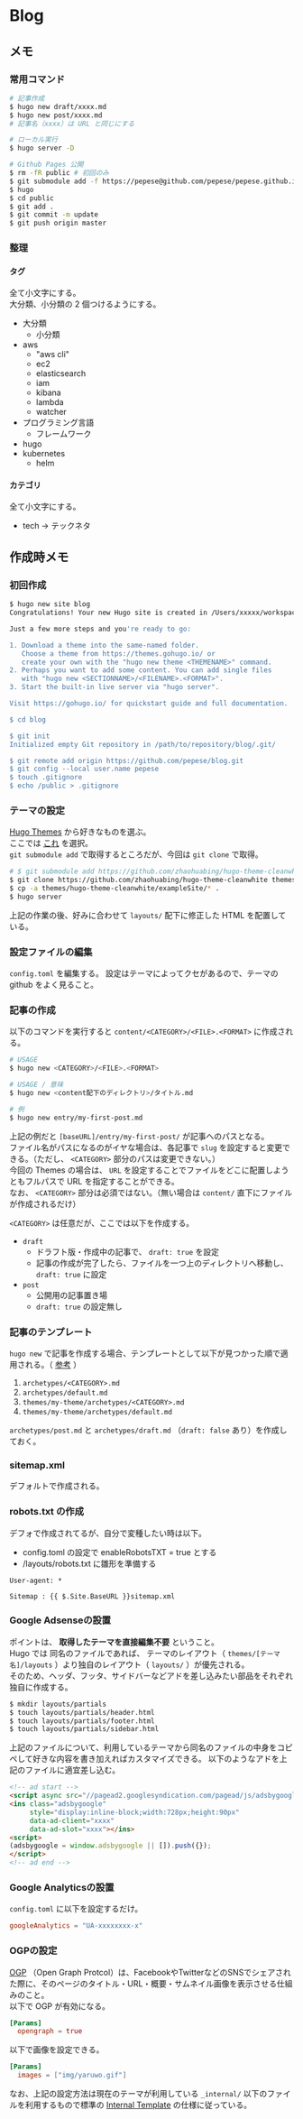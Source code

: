 # Blog

## メモ

### 常用コマンド

```bash
# 記事作成
$ hugo new draft/xxxx.md
$ hugo new post/xxxx.md
# 記事名（xxxx）は URL と同じにする

# ローカル実行
$ hugo server -D

# Github Pages 公開
$ rm -fR public # 初回のみ
$ git submodule add -f https://pepese@github.com/pepese/pepese.github.io.git public # 初回のみ
$ hugo
$ cd public
$ git add .
$ git commit -m update
$ git push origin master
```

### 整理

#### タグ

全て小文字にする。  
大分類、小分類の 2 個つけるようにする。

- 大分類
  - 小分類
- aws
  - "aws cli"
  - ec2
  - elasticsearch
  - iam
  - kibana
  - lambda
  - watcher
- プログラミング言語
  - フレームワーク
- hugo
- kubernetes
    - helm

#### カテゴリ

全て小文字にする。

- tech -> テックネタ

## 作成時メモ

### 初回作成

```bash
$ hugo new site blog
Congratulations! Your new Hugo site is created in /Users/xxxxx/workspace/github/pepese/blog.

Just a few more steps and you're ready to go:

1. Download a theme into the same-named folder.
   Choose a theme from https://themes.gohugo.io/ or
   create your own with the "hugo new theme <THEMENAME>" command.
2. Perhaps you want to add some content. You can add single files
   with "hugo new <SECTIONNAME>/<FILENAME>.<FORMAT>".
3. Start the built-in live server via "hugo server".

Visit https://gohugo.io/ for quickstart guide and full documentation.

$ cd blog

$ git init
Initialized empty Git repository in /path/to/repository/blog/.git/

$ git remote add origin https://github.com/pepese/blog.git
$ git config --local user.name pepese
$ touch .gitignore
$ echo /public > .gitignore
```

### テーマの設定

[Hugo Themes](https://themes.gohugo.io/) から好きなものを選ぶ。  
ここでは [これ](https://themes.gohugo.io/themes/hugo-theme-cleanwhite/) を選択。  
`git submodule add` で取得するところだが、今回は `git clone` で取得。

```bash
# $ git submodule add https://github.com/zhaohuabing/hugo-theme-cleanwhite themes/hugo-theme-cleanwhite
$ git clone https://github.com/zhaohuabing/hugo-theme-cleanwhite themes/hugo-theme-cleanwhite
$ cp -a themes/hugo-theme-cleanwhite/exampleSite/* .
$ hugo server
```

上記の作業の後、好みに合わせて `layouts/` 配下に修正した HTML を配置している。

### 設定ファイルの編集

`config.toml` を編集する。
設定はテーマによってクセがあるので、テーマの github をよく見ること。

### 記事の作成

以下のコマンドを実行すると `content/<CATEGORY>/<FILE>.<FORMAT>` に作成される。

```bash
# USAGE
$ hugo new <CATEGORY>/<FILE>.<FORMAT>

# USAGE / 意味
$ hugo new <content配下のディレクトリ>/タイトル.md

# 例
$ hugo new entry/my-first-post.md
```

上記の例だと `[baseURL]/entry/my-first-post/` が記事へのパスとなる。  
ファイル名がパスになるのがイヤな場合は、各記事で `slug` を設定すると変更できる。（ただし、 `<CATEGORY>` 部分のパスは変更できない。）  
今回の Themes の場合は、 `URL` を設定することでファイルをどこに配置しようともフルパスで URL を指定することができる。  
なお、 `<CATEGORY>` 部分は必須ではない。（無い場合は `content/` 直下にファイルが作成されるだけ）

`<CATEGORY>` は任意だが、ここでは以下を作成する。

- `draft`
  - ドラフト版・作成中の記事で、 `draft: true` を設定
  - 記事の作成が完了したら、ファイルを一つ上のディレクトリへ移動し、 `draft: true` に設定
- `post`
  - 公開用の記事置き場
  - `draft: true` の設定無し

### 記事のテンプレート

`hugo new` で記事を作成する場合、テンプレートとして以下が見つかった順で適用される。（ [参考](https://gohugo.io/content-management/archetypes/) ）

1. `archetypes/<CATEGORY>.md`
2. `archetypes/default.md`
3. `themes/my-theme/archetypes/<CATEGORY>.md`
4. `themes/my-theme/archetypes/default.md`

`archetypes/post.md` と `archetypes/draft.md` （`draft: false` あり）を作成しておく。

### sitemap.xml

デフォルトで作成される。

### robots.txt の作成

デフォで作成されてるが、自分で変種したい時は以下。

- config.toml の設定で enableRobotsTXT = true とする
- /layouts/robots.txt に雛形を準備する

```
User-agent: *

Sitemap : {{ $.Site.BaseURL }}sitemap.xml
```

### Google Adsenseの設置

ポイントは、 **取得したテーマを直接編集不要** ということ。  
Hugo では 同名のファイルであれば、 テーマのレイアウト（ `themes/[テーマ名]/layouts` ）より独自のレイアウト（ `layouts/` ）が優先される。  
そのため、ヘッダ、フッタ、サイドバーなどアドを差し込みたい部品をそれぞれ独自に作成する。

```bash
$ mkdir layouts/partials
$ touch layouts/partials/header.html
$ touch layouts/partials/footer.html
$ touch layouts/partials/sidebar.html
```

上記のファイルについて、利用しているテーマから同名のファイルの中身をコピペして好きな内容を書き加えればカスタマイズできる。
以下のようなアドを上記のファイルに適宜差し込む。

```html
<!-- ad start -->
<script async src="//pagead2.googlesyndication.com/pagead/js/adsbygoogle.js"></script>
<ins class="adsbygoogle"
     style="display:inline-block;width:728px;height:90px"
     data-ad-client="xxxx"
     data-ad-slot="xxxx"></ins>
<script>
(adsbygoogle = window.adsbygoogle || []).push({});
</script>
<!-- ad end -->
```

### Google Analyticsの設置

`config.toml` に以下を設定するだけ。

```toml
googleAnalytics = "UA-xxxxxxxx-x"
```

### OGPの設定

[OGP](http://ogp.me/) （Open Graph Protcol）は、FacebookやTwitterなどのSNSでシェアされた際に、そのページのタイトル・URL・概要・サムネイル画像を表示させる仕組みのこと。  
以下で OGP が有効になる。

```toml
[Params]
  opengraph = true
```

以下で画像を設定できる。

```toml
[Params]
  images = ["img/yaruwo.gif"]
```

なお、上記の設定方法は現在のテーマが利用している `_internal/` 以下のファイルを利用するもので標準の [Internal Template](https://github.com/gohugoio/hugo/tree/master/tpl/tplimpl/embedded/templates) の仕様に従っている。
